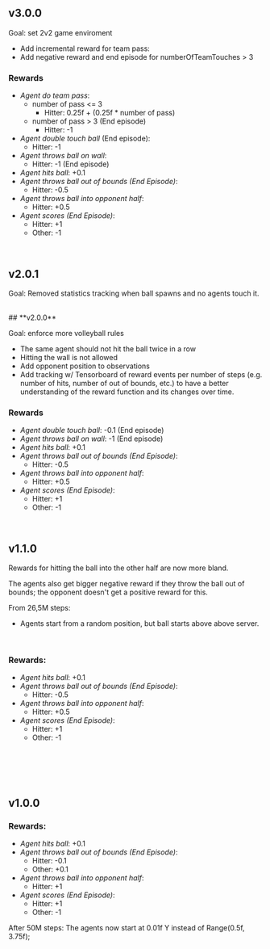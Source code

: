 ## **v3.0.0**

Goal: set 2v2 game enviroment
- Add incremental reward for team pass: 
- Add negative reward and end episode for numberOfTeamTouches > 3

### Rewards

- *Agent do team pass*:
  - number of pass <= 3
    - Hitter: 0.25f + (0.25f * number of pass)
  - number of pass > 3 (End episode)
    - Hitter: -1 
- *Agent double touch ball* (End episode): 
  - Hitter: -1 
- *Agent throws ball on wall*: 
  - Hitter: -1 (End episode)
- *Agent hits ball*: +0.1
- *Agent throws ball out of bounds (End Episode)*: 
  - Hitter: -0.5
- *Agent throws ball into opponent half*:
  - Hitter: +0.5
- *Agent scores (End Episode)*:
  - Hitter: +1
  - Other: -1
  
<br>

## **v2.0.1**

Goal: Removed statistics tracking when ball spawns and no agents touch it.

<br>
## **v2.0.0**

Goal: enforce more volleyball rules
- The same agent should not hit the ball twice in a row
- Hitting the wall is not allowed
- Add opponent position to observations
- Add tracking w/ Tensorboard of reward events per number of steps (e.g. number of hits, number of out of bounds, etc.) to have a better understanding of the reward function and its changes over time.

### Rewards

- *Agent double touch ball*: -0.1 (End episode)
- *Agent throws ball on wall*: -1 (End episode)
- *Agent hits ball*: +0.1
- *Agent throws ball out of bounds (End Episode)*: 
  - Hitter: -0.5
- *Agent throws ball into opponent half*:
  - Hitter: +0.5
- *Agent scores (End Episode)*:
  - Hitter: +1
  - Other: -1


<br>

## **v1.1.0**

Rewards for hitting the ball into the other half are now more bland.

The agents also get bigger negative reward if they throw the ball out of bounds; the opponent doesn't get a positive reward for this.

From 26,5M steps:
- Agents start from a random position, but ball starts above above server.

<br>

### **Rewards**: 

- *Agent hits ball*: +0.1
- *Agent throws ball out of bounds (End Episode)*: 
  - Hitter: -0.5
- *Agent throws ball into opponent half*:
  - Hitter: +0.5
- *Agent scores (End Episode)*:
  - Hitter: +1
  - Other: -1

<br><br>

<br>

## **v1.0.0**

### **Rewards**: 

- *Agent hits ball*: +0.1
- *Agent throws ball out of bounds (End Episode)*: 
  - Hitter: -0.1
  - Other: +0.1
- *Agent throws ball into opponent half*:
  - Hitter: +1
- *Agent scores (End Episode)*:
  - Hitter: +1
  - Other: -1


After 50M steps:
The agents now start at 0.01f Y instead of Range(0.5f, 3.75f); 
